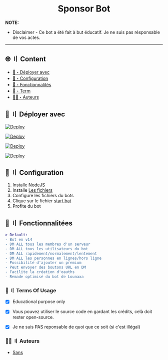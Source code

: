 
<h1 align="center">Sponsor Bot</h1>




**NOTE:** 
- Disclaimer -
Ce bot a été fait à but éducatif. Je ne suis pas résponsable de vos actes.
---


## <a id="content"></a>🌐 〢 Content
- [📩・Déployer avec](#deploys)
- [🎉・Configuration](#setup)
- [🔰・Fonctionnalités](#features)
- [💼・Term](#terms)
- [🕵️‍♂️・Auteurs](#authors)


## <a id="deploys"></a>📩 〢 Déployer avec
[![Deploy](https://raw.githubusercontent.com/002-sans/deploy-buttons/main/buttons/remade/replit.svg)](https://replit.com/github/002-sans/Sponsor-Bot)

[![Deploy](https://raw.githubusercontent.com/002-sans/deploy-buttons/main/buttons/remade/glitch.svg)](https://glitch.com/edit/#!/import/github/002-sans/Sponsor-Bot)

[![Deploy](https://raw.githubusercontent.com/002-sans/deploy-buttons/main/buttons/remade/heroku.svg)](https://heroku.com/deploy/?template=https://github.com/002-sans/Sponsor-Bot)

[![Deploy](https://raw.githubusercontent.com/002-sans/deploy-buttons/main/buttons/remade/railway.svg)](https://railway.app/new/template?template=https://github.com/002-sans/Sponsor-Bot)




## <a id="setup"></a> 📁 〢 Configuration
1. Installe [NodeJS](https://nodejs.org/en)
2. Installe [Les fichiers](https://github.com/002-sans/Sponsor-Bot/archive/refs/heads/main.zip)
3. Configure les fichiers du bots
4. Clique sur le fichier [start.bat](https://github.com/002-sans/Sponsor-Bot/blob/main/start.bat)
5. Profite du bot




## <a id="features"></a>🔰 〢 Fonctionnalitées
```diff
> Default:
- Bot en v14
- DM ALL tous les membres d'un serveur
- DM ALL tous les utilisateurs du bot
- DM ALL rapidement/normalement/lentement
- DM ALL les personnes en lignes/hors ligne
- Possibilité d'ajouter un premium
- Peut envoyer des boutons URL en DM
- Facilite la création d'oauths
- Remade optimisé du bot de Lounaxa
```



### <a id="terms"></a>💼 〢 Terms Of Usage
- [x] Educational purpose only
- [x] Vous pouvez utiliser le source code en gardant les crédits, celà doit rester open-source.
- [x] Je ne suis PAS reponsable de quoi que ce soit (si c'est illégal)


### <a id="authors"></a>🕵️‍♂️ 〢 Auteurs
- [Sans](https://github.com/002-sans)
